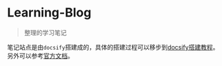 # Learning-Blog

> 整理的学习笔记

笔记站点是由`docsify`搭建成的，具体的搭建过程可以移步到[docsify搭建教程](/docsify/docsify.md)。另外可以参考[官方文档](https://docsify.js.org/#/)。